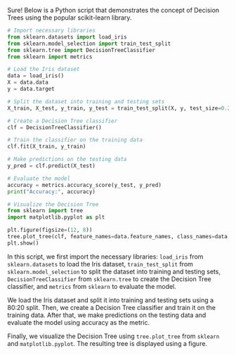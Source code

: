 Sure! Below is a Python script that demonstrates the concept of Decision Trees using the popular scikit-learn library.

```python
# Import necessary libraries
from sklearn.datasets import load_iris
from sklearn.model_selection import train_test_split
from sklearn.tree import DecisionTreeClassifier
from sklearn import metrics

# Load the Iris dataset
data = load_iris()
X = data.data
y = data.target

# Split the dataset into training and testing sets
X_train, X_test, y_train, y_test = train_test_split(X, y, test_size=0.2, random_state=42)

# Create a Decision Tree classifier
clf = DecisionTreeClassifier()

# Train the classifier on the training data
clf.fit(X_train, y_train)

# Make predictions on the testing data
y_pred = clf.predict(X_test)

# Evaluate the model
accuracy = metrics.accuracy_score(y_test, y_pred)
print("Accuracy:", accuracy)

# Visualize the Decision Tree
from sklearn import tree
import matplotlib.pyplot as plt

plt.figure(figsize=(12, 8))
tree.plot_tree(clf, feature_names=data.feature_names, class_names=data.target_names, filled=True)
plt.show()
```

In this script, we first import the necessary libraries: `load_iris` from `sklearn.datasets` to load the Iris dataset, `train_test_split` from `sklearn.model_selection` to split the dataset into training and testing sets, `DecisionTreeClassifier` from `sklearn.tree` to create the Decision Tree classifier, and `metrics` from `sklearn` to evaluate the model.

We load the Iris dataset and split it into training and testing sets using a 80:20 split. Then, we create a Decision Tree classifier and train it on the training data. After that, we make predictions on the testing data and evaluate the model using accuracy as the metric.

Finally, we visualize the Decision Tree using `tree.plot_tree` from `sklearn` and `matplotlib.pyplot`. The resulting tree is displayed using a figure.